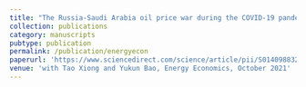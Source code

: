 ```yaml
---
title: "The Russia-Saudi Arabia oil price war during the COVID-19 pandemic"
collection: publications
category: manuscripts
pubtype: publication
permalink: /publication/energyecon
paperurl: 'https://www.sciencedirect.com/science/article/pii/S0140988321003984?via%3Dihub'
venue: 'with Tao Xiong and Yukun Bao, Energy Economics, October 2021' 
---
```

